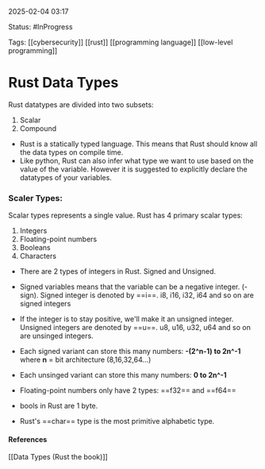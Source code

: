 
2025-02-04 03:17

Status: #InProgress  

Tags: [[cybersecurity]] [[rust]] [[programming language]] [[low-level programming]]

# Rust Data Types

Rust datatypes are divided into two subsets:
1. Scalar
2. Compound

- Rust is a statically typed language. This means that Rust should know all the data types on compile time. 
- Like python, Rust can also infer what type we want to use based on the value of the variable. However it is suggested to explicitly declare the datatypes of your variables.

### Scaler Types:

Scalar types represents a single value. Rust has 4 primary scalar types:
1. Integers
2. Floating-point numbers
3. Booleans
4. Characters

- There are 2 types of integers in Rust. Signed and Unsigned.
- Signed variables means that the variable can be a negative integer. (- sign). Signed integer is denoted by ==i==. i8, i16, i32, i64 and so on are signed integers
- If the integer is to stay positive, we'll make it an unsigned integer. Unsigned integers are denoted by  ==u==. u8, u16, u32, u64 and so on are unsinged integers.

- Each signed variant can store this many numbers:
**-(2^n-1) to 2n^-1** where **n** = bit architecture (8,16,32,64...)
- Each unsinged variant can store this many numbers:
**0 to 2n^-1**


- Floating-point numbers only have 2 types: ==f32== and ==f64==
- bools in Rust are 1 byte.
- Rust's ==char== type is the most primitive alphabetic type.





#### References
[[Data Types (Rust the book)]]